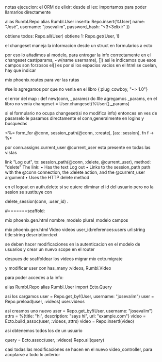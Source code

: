 notas ejecucion:
el ORM de elixir:
desde el iex:
importamos para poder llamarlos directamente

alias Rumbl.Repo
alias Rumbl.User
inserta:
Repo.insert(%User{
    name: "José", username: "josevalim", password_hash: "<3<3elixir"
    })


obtiene todos:
Repo.all(User)
obtiene 1:
Repo.get(User, 1)


el changeset maneja la informacion desde un struct en formularios a ecto

por eso lo añadimos al modelo, para entregar la info correctamente
en el changeset
cast(params, ~w(name username), [])
asi le indicamos que esos campos son forzosos
 el[] es por si los espacios vacios en el html se cuelan, hay que indicar 

mix phoenix.routes 
para ver las rutas 


 #se lo agregamos por que no venia en el libro
    {:plug_cowboy, "~> 1.0"}


el error del map :
 def new(conn, _params) do
    #le agregamos _params, en el libro no venia
        changeset = User.changeset(%User{},_params)



si el formulario no ocupa changeset(si no modifica info) entonces en ves de pasarselo le pasamos directamente el conn,generalmente en logins y busquedas

<%= form_for @conn, session_path(@conn, :create), [as: :session], fn f -> %>


por conn.assigns.current_user @current_user esta presente en todas las vistas 

link "Log out",
to:
session_path(@conn, :delete, @current_user),
method: "delete"
The link:
• Has the text Log out
• Links to the session_path path with the @conn connection, the :delete action,
and the @current_user argument
• Uses the HTTP delete method


en el logout en auth.delete si se quiere eliminar el id del usuario pero no la sesion se sustituye con

delete_session(conn, :user_id) .


#=======scaffold:


mix phoenix.gen.html nombre_modelo plural_modelo campos

mix phoenix.gen.html Video videos user_id:references:users 
url:string title:string description:text

se deben hacer modificaciones en la autenticacion en el modelo de usuarios
y crear un nuevo scope en el router

despues de scaffoldear los videos migrar 
mix ecto.migrate

y modificar  user con has_many :videos, Rumbl.Video


para poder accedes a la info:

alias Rumbl.Repo
alias Rumbl.User
import Ecto.Query

asi los cargamos
user = Repo.get_by!(User, username: "josevalim")
user = Repo.preload(user, :videos)
user.videos

asi creamos uno nuevo
user = Repo.get_by!(User, username: "josevalim")
attrs = %{title: "hi", description: "says hi", url: "example.com"}
video = Ecto.build_assoc(user, :videos, attrs)
video = Repo.insert!(video)

asi obtenemos todos los de un usuario

query = Ecto.assoc(user, :videos)
Repo.all(query)

casi todas las modificaciones se hacen en el nuevo video_controller, para acoplarse a todo lo anterior




